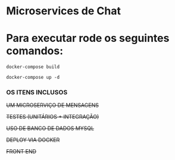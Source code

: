 # Microservices de Chat

# Para executar rode os seguintes comandos:
```docker-compose build```

```docker-compose up -d```

### OS ITENS INCLUSOS ###

<del> UM MICROSERVIÇO DE MENSAGENS</del>

<del> TESTES (UNITÁRIOS + INTEGRAÇÃO) </del>

<del> USO DE BANCO DE DADOS MYSQL</del>

<del> DEPLOY VIA DOCKER	</del>

<del>FRONT END </del>


